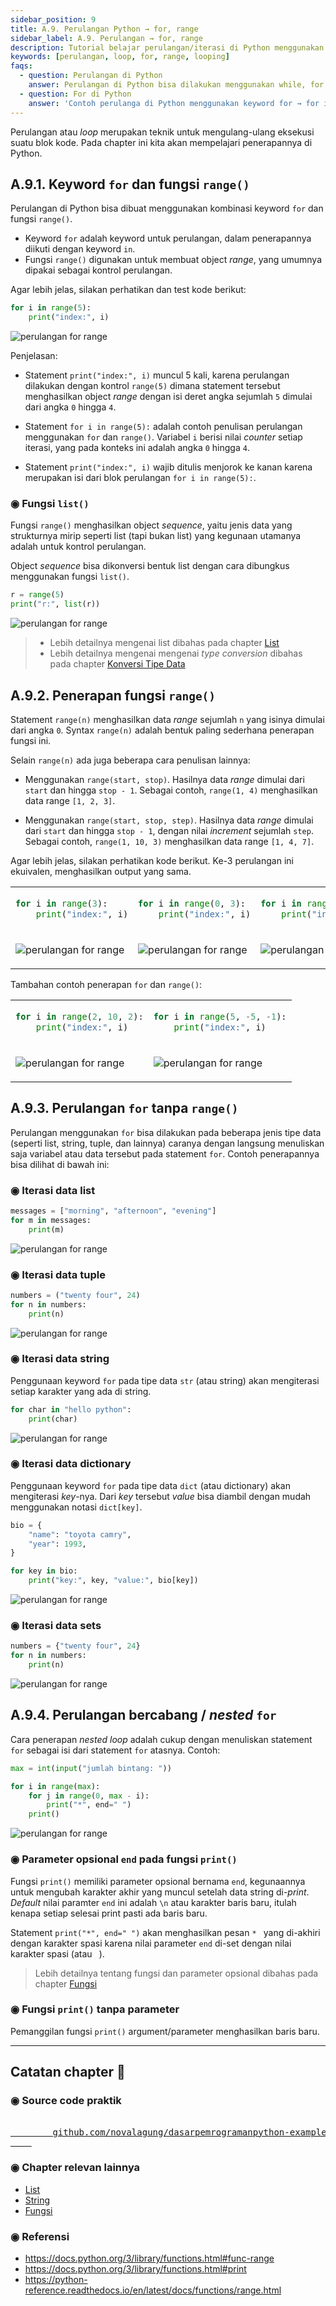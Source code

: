 ```yaml
---
sidebar_position: 9
title: A.9. Perulangan Python → for, range
sidebar_label: A.9. Perulangan → for, range
description: Tutorial belajar perulangan/iterasi di Python menggunakan for dan range. 
keywords: [perulangan, loop, for, range, looping]
faqs:
  - question: Perulangan di Python
    answer: Perulangan di Python bisa dilakukan menggunakan while, for range, dan juga kombinasi for dengan tipe data sequence seperti list, tuple, dan lainnya.
  - question: For di Python
    answer: 'Contoh perulanga di Python menggunakan keyword for → for i in range(5): print("index:", i)'
---
```


Perulangan atau *loop* merupakan teknik untuk mengulang-ulang eksekusi suatu blok kode. Pada chapter ini kita akan mempelajari penerapannya di Python.

## A.9.1. Keyword `for` dan fungsi `range()`

Perulangan di Python bisa dibuat menggunakan kombinasi keyword `for` dan fungsi `range()`.

- Keyword `for` adalah keyword untuk perulangan, dalam penerapannya diikuti dengan keyword `in`.
- Fungsi `range()` digunakan untuk membuat object *range*, yang umumnya dipakai sebagai kontrol perulangan.

Agar lebih jelas, silakan perhatikan dan test kode berikut:

```python
for i in range(5):
    print("index:", i)
```

![perulangan for range](img/for-range-1.png)

Penjelasan:

- Statement `print("index:", i)` muncul 5 kali, karena perulangan dilakukan dengan kontrol `range(5)` dimana statement tersebut menghasilkan object *range* dengan isi deret angka sejumlah `5` dimulai dari angka `0` hingga `4`.

- Statement `for i in range(5):` adalah contoh penulisan perulangan menggunakan `for` dan `range()`. Variabel `i` berisi nilai *counter* setiap iterasi, yang pada konteks ini adalah angka `0` hingga `4`.

- Statement `print("index:", i)` wajib ditulis menjorok ke kanan karena merupakan isi dari blok perulangan `for i in range(5):`.

### ◉ Fungsi `list()`

Fungsi `range()` menghasilkan object *sequence*, yaitu jenis data yang strukturnya mirip seperti list (tapi bukan list) yang kegunaan utamanya adalah untuk kontrol perulangan.

Object *sequence* bisa dikonversi bentuk list dengan cara dibungkus menggunakan fungsi `list()`.

```python
r = range(5)
print("r:", list(r))
```

![perulangan for range](img/for-range-2.png)

> - Lebih detailnya mengenai list dibahas pada chapter [List](#)
> - Lebih detailnya mengenai mengenai *type conversion* dibahas pada chapter [Konversi Tipe Data](#)

## A.9.2. Penerapan fungsi `range()`

Statement `range(n)` menghasilkan data *range* sejumlah `n` yang isinya dimulai dari angka `0`. Syntax `range(n)` adalah bentuk paling sederhana penerapan fungsi ini.

Selain `range(n)` ada juga beberapa cara penulisan lainnya:

- Menggunakan `range(start, stop)`. Hasilnya data *range* dimulai dari `start` dan hingga `stop - 1`. Sebagai contoh, `range(1, 4)` menghasilkan data range `[1, 2, 3]`.

- Menggunakan `range(start, stop, step)`. Hasilnya data *range* dimulai dari `start` dan hingga `stop - 1`, dengan nilai *increment* sejumlah `step`. Sebagai contoh, `range(1, 10, 3)` menghasilkan data range `[1, 4, 7]`.

Agar lebih jelas, silakan perhatikan kode berikut. Ke-3 perulangan ini ekuivalen, menghasilkan output yang sama.

<table class="custom-table">
<tr>
<td>

```python
for i in range(3):
    print("index:", i)
```

</td>
<td>


```python
for i in range(0, 3):
    print("index:", i)
```

</td>
<td>

```python
for i in range(0, 3, 1):
    print("index:", i)
```

</td>
</tr>
<tr>
<td>

![perulangan for range](img/for-range-3.png)

</td>
<td>

![perulangan for range](img/for-range-3.png)

</td>
<td>

![perulangan for range](img/for-range-3.png)

</td>
</tr>
</table>

Tambahan contoh penerapan `for` dan `range()`:

<table class="custom-table top">
<tr>
<td>

```python
for i in range(2, 10, 2):
    print("index:", i)
```

</td>
<td>

```python
for i in range(5, -5, -1):
    print("index:", i)
```

</td>
</tr>
<tr>
<td>

![perulangan for range](img/for-range-4.png)

</td>
<td>

![perulangan for range](img/for-range-5.png)

</td>
</tr>
</table>

## A.9.3. Perulangan `for` tanpa `range()`

Perulangan menggunakan `for` bisa dilakukan pada beberapa jenis tipe data (seperti list, string, tuple, dan lainnya) caranya dengan langsung menuliskan saja variabel atau data tersebut pada statement `for`. Contoh penerapannya bisa dilihat di bawah ini:

### ◉ Iterasi data list

```python
messages = ["morning", "afternoon", "evening"]
for m in messages:
    print(m)
```

![perulangan for range](img/for-range-6.png)

### ◉ Iterasi data tuple

```python
numbers = ("twenty four", 24)
for n in numbers:
    print(n)
```

![perulangan for range](img/for-range-7.png)

### ◉ Iterasi data string

Penggunaan keyword `for` pada tipe data `str` (atau string) akan mengiterasi setiap karakter yang ada di string.

```python
for char in "hello python":
    print(char)
```

![perulangan for range](img/for-range-8.png)

### ◉ Iterasi data dictionary

Penggunaan keyword `for` pada tipe data `dict` (atau dictionary) akan mengiterasi *key*-nya. Dari *key* tersebut *value* bisa diambil dengan mudah menggunakan notasi `dict[key]`.

```python
bio = {
    "name": "toyota camry",
    "year": 1993,
}

for key in bio:
    print("key:", key, "value:", bio[key])
```

![perulangan for range](img/for-range-9.png)

### ◉ Iterasi data sets

```python
numbers = {"twenty four", 24}
for n in numbers:
    print(n)
```

![perulangan for range](img/for-range-10.png)

## A.9.4. Perulangan bercabang / *nested* `for`

Cara penerapan *nested loop* adalah cukup dengan menuliskan statement `for` sebagai isi dari statement `for` atasnya. Contoh:

```python
max = int(input("jumlah bintang: "))

for i in range(max):
    for j in range(0, max - i):
        print("*", end=" ")
    print()
```

![perulangan for range](img/for-range-11.png)

### ◉ Parameter opsional `end` pada fungsi `print()`

Fungsi `print()` memiliki parameter opsional bernama `end`, kegunaannya untuk mengubah karakter akhir yang muncul setelah data string di-*print*. *Default* nilai paramter `end` ini adalah `\n` atau karakter baris baru, itulah kenapa setiap selesai print pasti ada baris baru.

Statement `print("*", end=" ")` akan menghasilkan pesan `* ` yang di-akhiri dengan karakter spasi karena nilai parameter `end` di-set dengan nilai karakter spasi (atau ` `).

> Lebih detailnya tentang fungsi dan parameter opsional dibahas pada chapter [Fungsi](#)

### ◉ Fungsi `print()` tanpa parameter

Pemanggilan fungsi `print()` argument/parameter menghasilkan baris baru.

---

<div class="section-footnote">

## Catatan chapter 📑

### ◉ Source code praktik

<pre>
    <a href="https://github.com/novalagung/dasarpemrogramanpython-example/tree/master/for-range">
        github.com/novalagung/dasarpemrogramanpython-example/../for-range
    </a>
</pre>

### ◉ Chapter relevan lainnya

- [List](/basic/list)
- [String](#)
- [Fungsi](#)

### ◉ Referensi

- https://docs.python.org/3/library/functions.html#func-range
- https://docs.python.org/3/library/functions.html#print
- https://python-reference.readthedocs.io/en/latest/docs/functions/range.html

</div>
